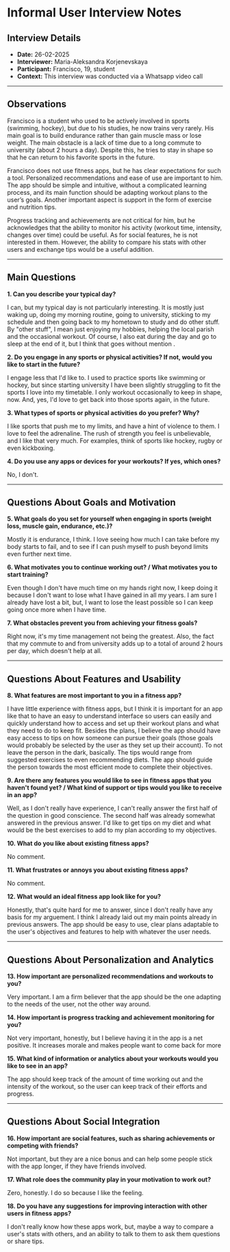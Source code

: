 # Informal User Interview Notes

## Interview Details 
- **Date:** 26-02-2025 
- **Interviewer:** Maria-Aleksandra Korjenevskaya 
- **Participant:** Francisco, 19, student
- **Context:** This interview was conducted via a Whatsapp video call

--- 
## Observations 

Francisco is a student who used to be actively involved in sports (swimming, hockey), but due to his studies, he now trains very rarely. His main goal is to build endurance rather than gain muscle mass or lose weight. The main obstacle is a lack of time due to a long commute to university (about 2 hours a day). Despite this, he tries to stay in shape so that he can return to his favorite sports in the future.  

Francisco does not use fitness apps, but he has clear expectations for such a tool. Personalized recommendations and ease of use are important to him. The app should be simple and intuitive, without a complicated learning process, and its main function should be adapting workout plans to the user’s goals. Another important aspect is support in the form of exercise and nutrition tips.  

Progress tracking and achievements are not critical for him, but he acknowledges that the ability to monitor his activity (workout time, intensity, changes over time) could be useful. As for social features, he is not interested in them. However, the ability to compare his stats with other users and exchange tips would be a useful addition.

--- 
## Main Questions 

 **1. Can you describe your typical day?** 

I can, but my typical day is not particularly interesting. It is mostly just waking up, doing my morning routine, going to university, sticking to my schedule and then going back to my hometown to study and do other stuff. By "other stuff", I mean just enjoying my hobbies, helping the local parish and the occasional workout. Of course, I also eat during the day and go to sleep at the end of it, but I think that goes without mention .

**2. Do you engage in any sports or physical activities? If not, would you like to start in the future?** 

I engage less that I'd like to. I used to practice sports like swimming or hockey, but since starting university I have been slightly struggling to fit the sports I love into my timetable. I only workout occasionally to keep in shape, now. And, yes, I'd love to get back into those sports again, in the future.


**3. What types of sports or physical activities do you prefer? Why?** 

I like sports that push me to my limits, and have a hint of violence to them. I love to feel the adrenaline. The rush of strength you feel is unbelievable, and I like that very much. For examples, think of sports like hockey, rugby or even kickboxing. 

**4. Do you use any apps or devices for your workouts? If yes, which ones?**

No, I don't.

---- 
## Questions About Goals and Motivation 
**5. What goals do you set for yourself when engaging in sports (weight loss, muscle gain, endurance, etc.)?** 

Mostly it is endurance, I think. I love seeing how much I can take before my body starts to fail, and to see if I can push myself to push beyond limits even further next time.


**6. What motivates you to continue working out? / What motivates you to start training?** 

Even though I don't have much time on my hands right now, I keep doing it because I don't want to lose what I have gained in all my years. I am sure I already have lost a bit, but, I want to lose the least possible so I can keep going once more when I have time.


**7. What obstacles prevent you from achieving your fitness goals?** 

Right now, it's my time management not being the greatest. Also, the fact that my commute to and from university adds up to a total of around 2 hours per day, which doesn't help at all.

--- 
## Questions About Features and Usability 

**8. What features are most important to you in a fitness app?** 

I have little experience with fitness apps, but I think it is important for an app like that to have an easy to understand interface so users can easily and quickly understand how to access and set up their workout plans and what they need to do to keep fit. Besides the plans, I believe the app should have easy access to tips on how someone can pursue their goals (those goals would probably be selected by the user as they set up their account). To not leave the person in the dark, basically. The tips would range from suggested exercises to even recommending diets. The app should guide the person towards the most efficient mode to complete their objectives.
 
**9. Are there any features you would like to see in fitness apps that you haven't found yet? / What kind of support or tips would you like to receive in an app?** 

Well, as I don't really have experience, I can't really answer the first half of the question in good conscience. The second half was already somewhat answered in the previous answer. I'd like to get tips on my diet and what would be the best exercises to add to my plan according to my objectives.


**10. What do you like about existing fitness apps?** 

No comment.

**11. What frustrates or annoys you about existing fitness apps?** 

No comment.

**12. What would an ideal fitness app look like for you?** 

Honestly, that's quite hard for me to answer, since I don't really have any basis for my arguement. I think I already laid out my main points already in previous answers. The app should be easy to use, clear plans adaptable to the user's objectives and features to help with whatever the user needs.

--- 
## Questions About Personalization and Analytics

**13. How important are personalized recommendations and workouts to you?** 

Very important. I am a firm believer that the app should be the one adapting to the needs of the user, not the other way around.
 
**14. How important is progress tracking and achievement monitoring for you?** 

Not very important, honestly, but I believe having it in the app is a net positive. It increases morale and makes people want to come back for more

**15. What kind of information or analytics about your workouts would you like to see in an app?** 

The app should keep track of the amount of time working out and the intensity of the workout, so the user can keep track of their efforts and progress.

--- 
## Questions About Social Integration

**16. How important are social features, such as sharing achievements or competing with friends?** 

Not important, but they are a nice bonus and can help some people stick with the app longer, if they have friends involved.

**17. What role does the community play in your motivation to work out?** 

Zero, honestly. I do so because I like the feeling.

**18. Do you have any suggestions for improving interaction with other users in fitness apps?** 

I don't really know how these apps work, but, maybe a way to compare a user's stats with others, and an ability to talk to them to ask them questions or share tips.


































